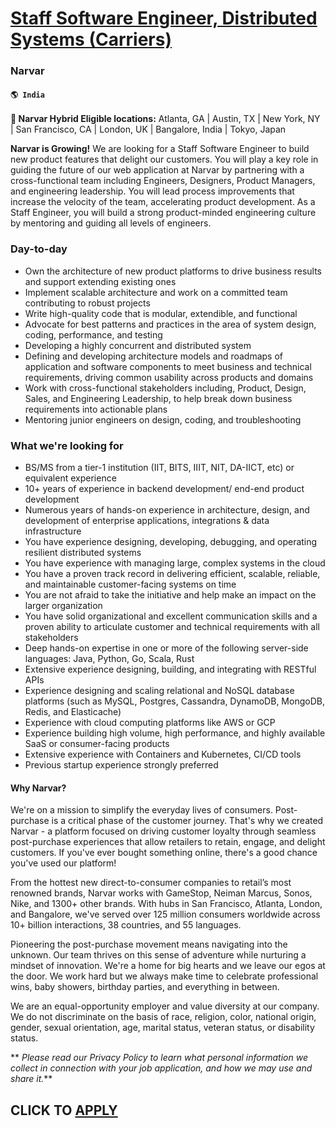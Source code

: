 # [Staff Software Engineer, Distributed Systems (Carriers)](https://www.remotewlb.com/apply/staff-software-engineer-distributed-systems-carriers)  
### Narvar  
#### `🌎 India`  

**📍 Narvar Hybrid Eligible locations:** Atlanta, GA | Austin, TX | New York, NY | San Francisco, CA | London, UK | Bangalore, India | Tokyo, Japan

**Narvar is Growing!** We are looking for a Staff Software Engineer to build new product features that delight our customers. You will play a key role in guiding the future of our web application at Narvar by partnering with a cross-functional team including Engineers, Designers, Product Managers, and engineering leadership. You will lead process improvements that increase the velocity of the team, accelerating product development. As a Staff Engineer, you will build a strong product-minded engineering culture by mentoring and guiding all levels of engineers.

### Day-to-day

  * Own the architecture of new product platforms to drive business results and support extending existing ones
  * Implement scalable architecture and work on a committed team contributing to robust projects
  * Write high-quality code that is modular, extendible, and functional
  * Advocate for best patterns and practices in the area of system design, coding, performance, and testing
  * Developing a highly concurrent and distributed system
  * Defining and developing architecture models and roadmaps of application and software components to meet business and technical requirements, driving common usability across products and domains
  * Work with cross-functional stakeholders including, Product, Design, Sales, and Engineering Leadership, to help break down business requirements into actionable plans
  * Mentoring junior engineers on design, coding, and troubleshooting

### What we're looking for

  * BS/MS from a tier-1 institution (IIT, BITS, IIIT, NIT, DA-IICT, etc) or equivalent experience
  * 10+ years of experience in backend development/ end-end product development
  * Numerous years of hands-on experience in architecture, design, and development of enterprise applications, integrations & data infrastructure
  * You have experience designing, developing, debugging, and operating resilient distributed systems
  * You have experience with managing large, complex systems in the cloud
  * You have a proven track record in delivering efficient, scalable, reliable, and maintainable customer-facing systems on time
  * You are not afraid to take the initiative and help make an impact on the larger organization
  * You have solid organizational and excellent communication skills and a proven ability to articulate customer and technical requirements with all stakeholders
  * Deep hands-on expertise in one or more of the following server-side languages: Java, Python, Go, Scala, Rust
  * Extensive experience designing, building, and integrating with RESTful APIs
  * Experience designing and scaling relational and NoSQL database platforms (such as MySQL, Postgres, Cassandra, DynamoDB, MongoDB, Redis, and Elasticache)
  * Experience with cloud computing platforms like AWS or GCP
  * Experience building high volume, high performance, and highly available SaaS or consumer-facing products
  * Extensive experience with Containers and Kubernetes, CI/CD tools
  * Previous startup experience strongly preferred

####  **Why Narvar?**

We're on a mission to simplify the everyday lives of consumers. Post-purchase is a critical phase of the customer journey. That's why we created Narvar - a platform focused on driving customer loyalty through seamless post-purchase experiences that allow retailers to retain, engage, and delight customers. If you've ever bought something online, there's a good chance you've used our platform!

From the hottest new direct-to-consumer companies to retail’s most renowned brands, Narvar works with GameStop, Neiman Marcus, Sonos, Nike, and 1300+ other brands. With hubs in San Francisco, Atlanta, London, and Bangalore, we've served over 125 million consumers worldwide across 10+ billion interactions, 38 countries, and 55 languages.

Pioneering the post-purchase movement means navigating into the unknown. Our team thrives on this sense of adventure while nurturing a mindset of innovation. We're a home for big hearts and we leave our egos at the door. We work hard but we always make time to celebrate professional wins, baby showers, birthday parties, and everything in between.

We are an equal-opportunity employer and value diversity at our company. We do not discriminate on the basis of race, religion, color, national origin, gender, sexual orientation, age, marital status, veteran status, or disability status.

 ** _Please read our Privacy Policy_ _to learn what personal information we collect in connection with your job application, and how we may use and share it._**

  
## CLICK TO [APPLY](https://www.remotewlb.com/apply/staff-software-engineer-distributed-systems-carriers)

